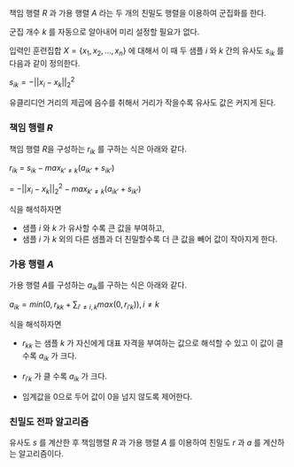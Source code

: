책임 행렬 $R$ 과  가용 행렬 $A$ 라는 두 개의 친밀도 행렬을 이용하여 군집화를 한다. 

군집 개수 $k$ 를 자동으로 알아내어 미리 설정할 필요가 없다. 

입력인 훈련집합 $X= \{x_1,x_2,...,x_n\}$ 에 대해서 이 때 두 샘플 $i$ 와 $k$ 간의 유사도 $s_{ik}$ 를 다음과 같이 정의한다. 

$s_{ik} = - ||x_i - x_k||_2^2$  

유클리디언 거리의 제곱에 음수를 취해서 거리가 작을수록 유사도 값은 커지게 된다. 

### 

### 책임 행렬 $R$

책임 행렬 $R$을 구성하는 $r_{ik}$ 를 구하는 식은 아래와 같다. 

$r_{ik}$ = $s_{ik} - max_{k' \ne k} (a_{ik'} + s_{ik'})$

= $- ||x_i - x_k||_2^2 - max_{k' \ne k} (a_{ik'} + s_{ik'})$

식을 해석하자면 

- 샘플 $i$ 와 $k$ 가 유사할 수록 큰 값을 부여하고,
- 샘플 $i$ 가 $k$ 외의 다른 샘플과 더 친밀할수록 더 큰 값을 빼어 값이 작아지게 한다.

### 

### 가용 행렬 $A$

 가용 행렬 $A$를 구성하는 $a_{ik}$를 구하는 식은 아래와 같다. 

$a_{ik} = min(0, r_{kk} + \sum_{i' \ne i,k} max(0,r_{i'k})), i\ne k$

식을 해석하자면 

- $r_{kk}$ 는 샘플 $k$ 가 자신에게 대표 자격을 부여하는 값으로 해석할 수 있고 이 값이 클 수록 $a_{ik}$ 가 크다.

- $r_{i'k}$ 가 클 수록 $a_{ik}$ 가 크다.

- 임계값을 0으로 두어 값이 0을 넘지 않도록 제어한다.

### 

### 친밀도 전파 알고리즘

유사도 $s$ 를 계산한 후 책임행렬 $R$ 과 가용 행렬 $A$ 를 이용하여 친밀도 $r$ 과 $a$ 를 계산하는 알고리즘이다.
